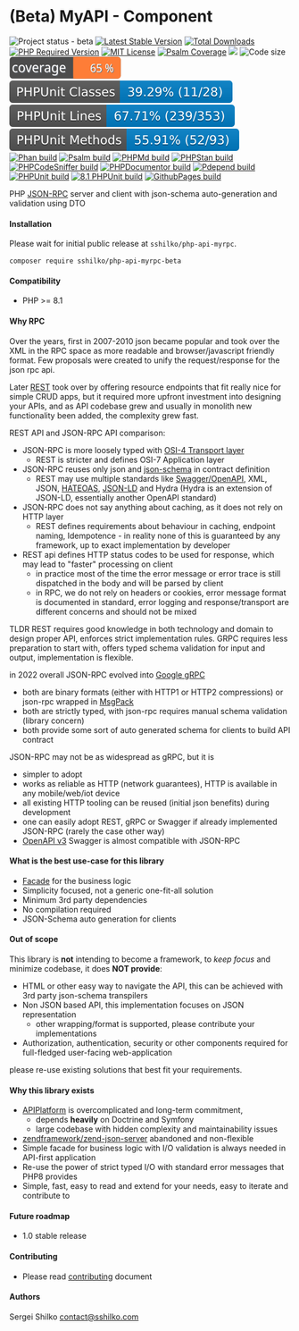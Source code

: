 <!---
This file is part of the sshilko/php-api-myrpc package.

(c) Sergei Shilko <contact@sshilko.com>

MIT License

For the full copyright and license information, please view the LICENSE
file that was distributed with this source code.

@license https://opensource.org/licenses/mit-license.php MIT
-->
(Beta) MyAPI - Component
=================
<p align="left">
	<img src="https://img.shields.io/badge/status-active-success" alt="Project status - beta">
	<a href="https://packagist.org/packages/sshilko/php-api-myrpc-beta"><img src="https://poser.pugx.org/sshilko/php-api-myrpc-beta/v/stable" alt="Latest Stable Version"></a>
	<a href="https://packagist.org/packages/sshilko/php-api-myrpc-beta/stats"><img src="https://poser.pugx.org/sshilko/php-api-myrpc-beta/downloads" alt="Total Downloads"></a>
	<a href="https://packagist.org/packages/sshilko/php-api-myrpc-beta"><img src="https://poser.pugx.org/sshilko/php-api-myrpc-beta/require/php" alt="PHP Required Version"></a>
	<a href="https://choosealicense.com/licenses/mit/"><img src="https://poser.pugx.org/sshilko/php-api-myrpc-beta/license" alt="MIT License"></a>
    <a href="https://psalm.dev/docs/running_psalm/command_line_usage/#shepherd">
    <img src="https://shepherd.dev/github/sshilko/php-api-myrpc-beta/coverage.svg" alt="Psalm Coverage"></a>
    <img src="https://hits.seeyoufarm.com/api/count/incr/badge.svg?url=https%3A%2F%2Fgithub.com%2Fsshilko%2Fphp-sql-mydb&count_bg=%2379C83D&title_bg=%23555555&icon=&icon_color=%23E7E7E7&title=hits&edge_flat=false"/>
    <img src="https://img.shields.io/github/languages/code-size/sshilko/php-api-myrpc-beta" alt="Code size">
    <br />
    <img src="https://raw.githubusercontent.com/sshilko/php-api-myrpc-beta/pages/php/phpunit/phpunit-coverage-badge.svg" alt="PHPUnit coverage" />
    <img src="https://raw.githubusercontent.com/sshilko/php-api-myrpc-beta/pages/php/phpunit/phpunit-coverage-badge-classes.svg" alt="PHPUnit classes coverage" />
    <img src="https://raw.githubusercontent.com/sshilko/php-api-myrpc-beta/pages/php/phpunit/phpunit-coverage-badge-lines.svg" alt="PHPUnit lines coverage" />
    <img src="https://raw.githubusercontent.com/sshilko/php-api-myrpc-beta/pages/php/phpunit/phpunit-coverage-badge-methods.svg" alt="PHPUnit methods coverage" />
    <br/>
    <a href="https://sshilko.com/php-api-myrpc-beta/php/phan/"><img src="https://github.com/sshilko/php-api-myrpc-beta/actions/workflows/phpphan.yml/badge.svg" alt="Phan build"></a>
    <a href="https://sshilko.com/php-api-myrpc-beta/php/psalm/"><img src="https://github.com/sshilko/php-api-myrpc-beta/actions/workflows/phppsalm.yml/badge.svg" alt="Psalm build"></a>
    <a href="https://sshilko.com/php-api-myrpc-beta/php/phpmd/"><img src="https://github.com/sshilko/php-api-myrpc-beta/actions/workflows/phpmd.yml/badge.svg" alt="PHPMd build"></a>
    <a href="https://sshilko.com/php-api-myrpc-beta/php/phpstan/"><img src="https://github.com/sshilko/php-api-myrpc-beta/actions/workflows/phpstan.yml/badge.svg" alt="PHPStan build"></a>
    <a href="https://sshilko.com/php-api-myrpc-beta/php/phpcs/"><img src="https://github.com/sshilko/php-api-myrpc-beta/actions/workflows/phpcs.yml/badge.svg" alt="PHPCodeSniffer build"></a>
    <a href="https://sshilko.com/php-api-myrpc-beta/php/phpdoc/"><img src="https://github.com/sshilko/php-api-myrpc-beta/actions/workflows/phpdoc.yml/badge.svg" alt="PHPDocumentor build"></a>
    <a href="https://sshilko.com/php-api-myrpc-beta/php/pdepend/"><img src="https://github.com/sshilko/php-api-myrpc-beta/actions/workflows/phppdepend.yml/badge.svg" alt="Pdepend build"></a>
    <a href="https://sshilko.com/php-api-myrpc-beta/php/phpunit/html/"><img src="https://github.com/sshilko/php-api-myrpc-beta/actions/workflows/phpunit.yml/badge.svg" alt="PHPUnit build"></a>
    <a href="https://github.com/sshilko/php-api-myrpc-beta/actions/workflows/phpunit81.yml"><img src="https://github.com/sshilko/php-api-myrpc-beta/actions/workflows/phpunit81.yml/badge.svg" alt="8.1 PHPUnit build"></a>
    <a href="https://github.com/sshilko/php-api-myrpc-beta/actions/workflows/github-pages.yml"><img src="https://github.com/sshilko/php-api-myrpc-beta/actions/workflows/github-pages.yml/badge.svg" alt="GithubPages build"></a>
    <br/>
    </p>
</p>

PHP [JSON-RPC](https://www.jsonrpc.org) server and client with json-schema auto-generation and validation using DTO 

#### Installation

Please wait for initial public release at `sshilko/php-api-myrpc`.
```
composer require sshilko/php-api-myrpc-beta
```

#### Compatibility

- PHP >= 8.1

#### Why RPC

Over the years, first in 2007-2010 json became popular and took over the XML in the RPC space as more readable
and browser/javascript friendly format. Few proposals were created to unify the request/response for the json rpc api.

Later [REST](https://en.wikipedia.org/wiki/Representational_state_transfer) took over by offering resource endpoints
that fit really nice for simple CRUD apps, but it required more upfront investment into designing your APIs,
and as API codebase grew and usually in monolith new functionality been added, the complexity grew fast.

REST API and JSON-RPC API comparison:
- JSON-RPC is more loosely typed with [OSI-4 Transport layer](https://en.wikipedia.org/wiki/OSI_model)
  - REST is stricter and defines OSI-7 Application layer
- JSON-RPC reuses only json and [json-schema](https://json-schema.org) in contract definition
  - REST may use multiple standards like [Swagger/OpenAPI](https://swagger.io), XML, JSON, [HATEOAS](https://en.wikipedia.org/wiki/HATEOAS), [JSON-LD](https://json-ld.org) and Hydra (Hydra is an extension of JSON-LD, essentially another OpenAPI standard) 
- JSON-RPC does not say anything about caching, as it does not rely on HTTP layer
  - REST defines requirements about behaviour in caching, endpoint naming, Idempotence - in reality none of this is guaranteed by any framework, up to exact implementation by developer
- REST api defines HTTP status codes to be used for response, which may lead to "faster" processing on client
  - in practice most of the time the error message or error trace is still dispatched in the body and will be parsed by client
  - in RPC, we do not rely on headers or cookies, error message format is documented in standard, error logging and response/transport are different concerns and should not be mixed

TLDR
REST requires good knowledge in both technology and domain to design proper API, enforces strict implementation rules.
GRPC requires less preparation to start with, offers typed schema validation for input and output, implementation is flexible.

in 2022 overall JSON-RPC evolved into [Google gRPC](https://grpc.io)
- both are binary formats (either with HTTP1 or HTTP2 compressions) or json-rpc wrapped in [MsgPack](https://msgpack.org/index.html)
- both are strictly typed, with json-rpc requires manual schema validation (library concern)
- both provide some sort of auto generated schema for clients to build API contract

JSON-RPC may not be as widespread as gRPC, but it is
- simpler to adopt
- works as reliable as HTTP (network guarantees), HTTP is available in any mobile/web/iot device
- all existing HTTP tooling can be reused (initial json benefits) during development
- one can easily adopt REST, gRPC or Swagger if already implemented JSON-RPC (rarely the case other way)
- [OpenAPI v3](https://swagger.io/specification/) Swagger is almost compatible with JSON-RPC 

#### What is the best use-case for this library

- [Facade](https://en.wikipedia.org/wiki/Facade_pattern) for the business logic
- Simplicity focused, not a generic one-fit-all solution
- Minimum 3rd party dependencies
- No compilation required
- JSON-Schema auto generation for clients

#### Out of scope

This library is **not** intending to become a framework, to *keep focus* and minimize codebase, it does **NOT provide**:

- HTML or other easy way to navigate the API, this can be achieved with 3rd party json-schema transpilers
- Non JSON based API, this implementation focuses on JSON representation
  - other wrapping/format is supported, please contribute your implementations
- Authorization, authentication, security or other components required for full-fledged user-facing web-application

please re-use existing solutions that best fit your requirements.

#### Why this library exists

* [APIPlatform](https://api-platform.com) is overcomplicated and long-term commitment, 
  * depends **heavily** on Doctrine and Symfony
  * large codebase with hidden complexity and maintainability issues
* [zendframework/zend-json-server](https://github.com/zendframework/zend-json-server) abandoned and non-flexible
* Simple facade for business logic with I/O validation is always needed in API-first application
* Re-use the power of strict typed I/O with standard error messages that PHP8 provides
* Simple, fast, easy to read and extend for your needs, easy to iterate and contribute to

#### Future roadmap

- 1.0 stable release

#### Contributing

* Please read [contributing](CONTRIBUTING) document

#### Authors

Sergei Shilko <contact@sshilko.com>
